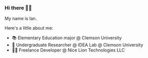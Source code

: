 ### Hi there 🤙🏼
My name is Ian.

Here's a little about me:

- 📚 Elementary Education major @ Clemson University
- 🔬 Undergraduate Researcher @ IDEA Lab @ Clemson University
- 🧑‍💻 Freelance Developer @ Nice Lion Technologies LLC

<!--
**nicelion/nicelion** is a ✨ _special_ ✨ repository because its `README.md` (this file) appears on your GitHub profile.

Here are some ideas to get you started:

- 🔭 I’m currently working on ...
- 🌱 I’m currently learning ...
- 👯 I’m looking to collaborate on ...
- 🤔 I’m looking for help with ...
- 💬 Ask me about ...
- 📫 How to reach me: ...
- 😄 Pronouns: ...
- ⚡ Fun fact: ...
-->
